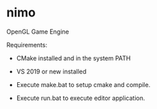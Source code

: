 # nimo
OpenGL Game Engine

Requirements:
- CMake installed and in the system PATH
- VS 2019 or new installed


- Execute make.bat to setup cmake and compile.
- Execute run.bat to execute editor application.
